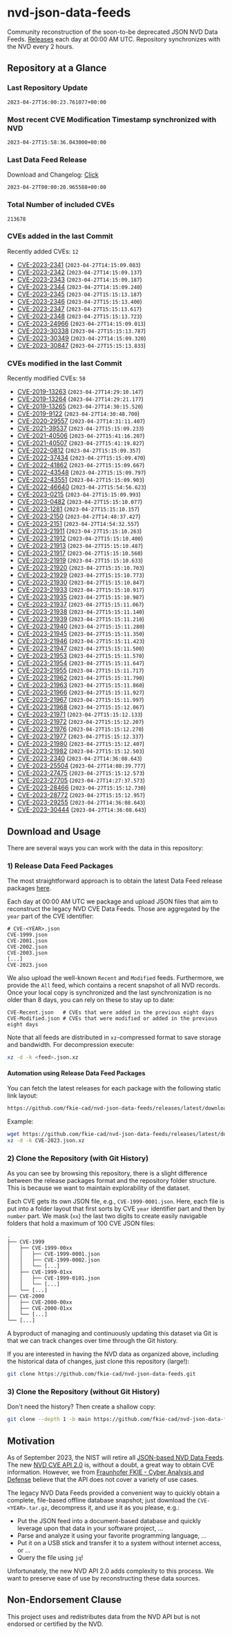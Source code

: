 # nvd-json-data-feeds

Community reconstruction of the soon-to-be deprecated JSON NVD Data Feeds. 
[Releases](https://github.com/fkie-cad/nvd-json-data-feeds/releases/latest) each day at 00:00 AM UTC.
Repository synchronizes with the NVD every 2 hours.

## Repository at a Glance

### Last Repository Update

```plain
2023-04-27T16:00:23.761077+00:00
```

### Most recent CVE Modification Timestamp synchronized with NVD

```plain
2023-04-27T15:58:36.043000+00:00
```

### Last Data Feed Release

Download and Changelog: [Click](https://github.com/fkie-cad/nvd-json-data-feeds/releases/latest)

```plain
2023-04-27T00:00:20.965588+00:00
```

### Total Number of included CVEs

```plain
213678
```

### CVEs added in the last Commit

Recently added CVEs: `12`

* [CVE-2023-2341](CVE-2023/CVE-2023-23xx/CVE-2023-2341.json) (`2023-04-27T14:15:09.083`)
* [CVE-2023-2342](CVE-2023/CVE-2023-23xx/CVE-2023-2342.json) (`2023-04-27T14:15:09.137`)
* [CVE-2023-2343](CVE-2023/CVE-2023-23xx/CVE-2023-2343.json) (`2023-04-27T14:15:09.187`)
* [CVE-2023-2344](CVE-2023/CVE-2023-23xx/CVE-2023-2344.json) (`2023-04-27T14:15:09.240`)
* [CVE-2023-2345](CVE-2023/CVE-2023-23xx/CVE-2023-2345.json) (`2023-04-27T15:15:13.187`)
* [CVE-2023-2346](CVE-2023/CVE-2023-23xx/CVE-2023-2346.json) (`2023-04-27T15:15:13.400`)
* [CVE-2023-2347](CVE-2023/CVE-2023-23xx/CVE-2023-2347.json) (`2023-04-27T15:15:13.617`)
* [CVE-2023-2348](CVE-2023/CVE-2023-23xx/CVE-2023-2348.json) (`2023-04-27T15:15:13.723`)
* [CVE-2023-24966](CVE-2023/CVE-2023-249xx/CVE-2023-24966.json) (`2023-04-27T14:15:09.013`)
* [CVE-2023-30338](CVE-2023/CVE-2023-303xx/CVE-2023-30338.json) (`2023-04-27T15:15:13.787`)
* [CVE-2023-30349](CVE-2023/CVE-2023-303xx/CVE-2023-30349.json) (`2023-04-27T14:15:09.320`)
* [CVE-2023-30847](CVE-2023/CVE-2023-308xx/CVE-2023-30847.json) (`2023-04-27T15:15:13.833`)


### CVEs modified in the last Commit

Recently modified CVEs: `58`

* [CVE-2019-13263](CVE-2019/CVE-2019-132xx/CVE-2019-13263.json) (`2023-04-27T14:29:10.147`)
* [CVE-2019-13264](CVE-2019/CVE-2019-132xx/CVE-2019-13264.json) (`2023-04-27T14:29:21.177`)
* [CVE-2019-13265](CVE-2019/CVE-2019-132xx/CVE-2019-13265.json) (`2023-04-27T14:30:15.520`)
* [CVE-2019-9122](CVE-2019/CVE-2019-91xx/CVE-2019-9122.json) (`2023-04-27T14:30:48.700`)
* [CVE-2020-29557](CVE-2020/CVE-2020-295xx/CVE-2020-29557.json) (`2023-04-27T14:31:11.407`)
* [CVE-2021-39537](CVE-2021/CVE-2021-395xx/CVE-2021-39537.json) (`2023-04-27T15:15:09.233`)
* [CVE-2021-40506](CVE-2021/CVE-2021-405xx/CVE-2021-40506.json) (`2023-04-27T15:41:16.207`)
* [CVE-2021-40507](CVE-2021/CVE-2021-405xx/CVE-2021-40507.json) (`2023-04-27T15:41:19.827`)
* [CVE-2022-0812](CVE-2022/CVE-2022-08xx/CVE-2022-0812.json) (`2023-04-27T15:15:09.357`)
* [CVE-2022-37434](CVE-2022/CVE-2022-374xx/CVE-2022-37434.json) (`2023-04-27T15:15:09.470`)
* [CVE-2022-41862](CVE-2022/CVE-2022-418xx/CVE-2022-41862.json) (`2023-04-27T15:15:09.667`)
* [CVE-2022-43548](CVE-2022/CVE-2022-435xx/CVE-2022-43548.json) (`2023-04-27T15:15:09.797`)
* [CVE-2022-43551](CVE-2022/CVE-2022-435xx/CVE-2022-43551.json) (`2023-04-27T15:15:09.903`)
* [CVE-2022-46640](CVE-2022/CVE-2022-466xx/CVE-2022-46640.json) (`2023-04-27T15:54:56.623`)
* [CVE-2023-0215](CVE-2023/CVE-2023-02xx/CVE-2023-0215.json) (`2023-04-27T15:15:09.993`)
* [CVE-2023-0482](CVE-2023/CVE-2023-04xx/CVE-2023-0482.json) (`2023-04-27T15:15:10.077`)
* [CVE-2023-1281](CVE-2023/CVE-2023-12xx/CVE-2023-1281.json) (`2023-04-27T15:15:10.157`)
* [CVE-2023-2150](CVE-2023/CVE-2023-21xx/CVE-2023-2150.json) (`2023-04-27T14:48:37.427`)
* [CVE-2023-2151](CVE-2023/CVE-2023-21xx/CVE-2023-2151.json) (`2023-04-27T14:54:32.557`)
* [CVE-2023-21911](CVE-2023/CVE-2023-219xx/CVE-2023-21911.json) (`2023-04-27T15:15:10.263`)
* [CVE-2023-21912](CVE-2023/CVE-2023-219xx/CVE-2023-21912.json) (`2023-04-27T15:15:10.400`)
* [CVE-2023-21913](CVE-2023/CVE-2023-219xx/CVE-2023-21913.json) (`2023-04-27T15:15:10.487`)
* [CVE-2023-21917](CVE-2023/CVE-2023-219xx/CVE-2023-21917.json) (`2023-04-27T15:15:10.560`)
* [CVE-2023-21919](CVE-2023/CVE-2023-219xx/CVE-2023-21919.json) (`2023-04-27T15:15:10.633`)
* [CVE-2023-21920](CVE-2023/CVE-2023-219xx/CVE-2023-21920.json) (`2023-04-27T15:15:10.703`)
* [CVE-2023-21929](CVE-2023/CVE-2023-219xx/CVE-2023-21929.json) (`2023-04-27T15:15:10.773`)
* [CVE-2023-21930](CVE-2023/CVE-2023-219xx/CVE-2023-21930.json) (`2023-04-27T15:15:10.847`)
* [CVE-2023-21933](CVE-2023/CVE-2023-219xx/CVE-2023-21933.json) (`2023-04-27T15:15:10.917`)
* [CVE-2023-21935](CVE-2023/CVE-2023-219xx/CVE-2023-21935.json) (`2023-04-27T15:15:10.987`)
* [CVE-2023-21937](CVE-2023/CVE-2023-219xx/CVE-2023-21937.json) (`2023-04-27T15:15:11.067`)
* [CVE-2023-21938](CVE-2023/CVE-2023-219xx/CVE-2023-21938.json) (`2023-04-27T15:15:11.140`)
* [CVE-2023-21939](CVE-2023/CVE-2023-219xx/CVE-2023-21939.json) (`2023-04-27T15:15:11.210`)
* [CVE-2023-21940](CVE-2023/CVE-2023-219xx/CVE-2023-21940.json) (`2023-04-27T15:15:11.280`)
* [CVE-2023-21945](CVE-2023/CVE-2023-219xx/CVE-2023-21945.json) (`2023-04-27T15:15:11.350`)
* [CVE-2023-21946](CVE-2023/CVE-2023-219xx/CVE-2023-21946.json) (`2023-04-27T15:15:11.423`)
* [CVE-2023-21947](CVE-2023/CVE-2023-219xx/CVE-2023-21947.json) (`2023-04-27T15:15:11.500`)
* [CVE-2023-21953](CVE-2023/CVE-2023-219xx/CVE-2023-21953.json) (`2023-04-27T15:15:11.570`)
* [CVE-2023-21954](CVE-2023/CVE-2023-219xx/CVE-2023-21954.json) (`2023-04-27T15:15:11.647`)
* [CVE-2023-21955](CVE-2023/CVE-2023-219xx/CVE-2023-21955.json) (`2023-04-27T15:15:11.717`)
* [CVE-2023-21962](CVE-2023/CVE-2023-219xx/CVE-2023-21962.json) (`2023-04-27T15:15:11.790`)
* [CVE-2023-21963](CVE-2023/CVE-2023-219xx/CVE-2023-21963.json) (`2023-04-27T15:15:11.860`)
* [CVE-2023-21966](CVE-2023/CVE-2023-219xx/CVE-2023-21966.json) (`2023-04-27T15:15:11.927`)
* [CVE-2023-21967](CVE-2023/CVE-2023-219xx/CVE-2023-21967.json) (`2023-04-27T15:15:11.997`)
* [CVE-2023-21968](CVE-2023/CVE-2023-219xx/CVE-2023-21968.json) (`2023-04-27T15:15:12.067`)
* [CVE-2023-21971](CVE-2023/CVE-2023-219xx/CVE-2023-21971.json) (`2023-04-27T15:15:12.133`)
* [CVE-2023-21972](CVE-2023/CVE-2023-219xx/CVE-2023-21972.json) (`2023-04-27T15:15:12.207`)
* [CVE-2023-21976](CVE-2023/CVE-2023-219xx/CVE-2023-21976.json) (`2023-04-27T15:15:12.270`)
* [CVE-2023-21977](CVE-2023/CVE-2023-219xx/CVE-2023-21977.json) (`2023-04-27T15:15:12.337`)
* [CVE-2023-21980](CVE-2023/CVE-2023-219xx/CVE-2023-21980.json) (`2023-04-27T15:15:12.407`)
* [CVE-2023-21982](CVE-2023/CVE-2023-219xx/CVE-2023-21982.json) (`2023-04-27T15:15:12.503`)
* [CVE-2023-2340](CVE-2023/CVE-2023-23xx/CVE-2023-2340.json) (`2023-04-27T14:36:08.643`)
* [CVE-2023-25504](CVE-2023/CVE-2023-255xx/CVE-2023-25504.json) (`2023-04-27T14:08:39.777`)
* [CVE-2023-27475](CVE-2023/CVE-2023-274xx/CVE-2023-27475.json) (`2023-04-27T15:15:12.573`)
* [CVE-2023-27705](CVE-2023/CVE-2023-277xx/CVE-2023-27705.json) (`2023-04-27T14:27:37.573`)
* [CVE-2023-28466](CVE-2023/CVE-2023-284xx/CVE-2023-28466.json) (`2023-04-27T15:15:12.730`)
* [CVE-2023-28772](CVE-2023/CVE-2023-287xx/CVE-2023-28772.json) (`2023-04-27T15:15:12.957`)
* [CVE-2023-29255](CVE-2023/CVE-2023-292xx/CVE-2023-29255.json) (`2023-04-27T14:36:08.643`)
* [CVE-2023-30444](CVE-2023/CVE-2023-304xx/CVE-2023-30444.json) (`2023-04-27T14:36:08.643`)


## Download and Usage

There are several ways you can work with the data in this repository:

### 1) Release Data Feed Packages

The most straightforward approach is to obtain the latest Data Feed release packages [here](https://github.com/fkie-cad/nvd-json-data-feeds/releases/latest).

Each day at 00:00 AM UTC we package and upload JSON files that aim to reconstruct the legacy NVD CVE Data Feeds.
Those are aggregated by the `year` part of the CVE identifier:

```
# CVE-<YEAR>.json
CVE-1999.json
CVE-2001.json
CVE-2002.json
CVE-2003.json
[...]
CVE-2023.json
```

We also upload the well-known `Recent` and `Modified` feeds.
Furthermore, we provide the `All` feed, which contains a recent snapshot of all NVD records.
Once your local copy is synchronized and the last synchronization is no older than 8 days, you can rely on these to stay up to date:

```plain
CVE-Recent.json   # CVEs that were added in the previous eight days
CVE-Modified.json # CVEs that were modified or added in the previous eight days
```

Note that all feeds are distributed in `xz`-compressed format to save storage and bandwidth.
For decompression execute:

```sh
xz -d -k <feed>.json.xz
```


#### Automation using Release Data Feed Packages

You can fetch the latest releases for each package with the following static link layout:

```sh
https://github.com/fkie-cad/nvd-json-data-feeds/releases/latest/download/CVE-<YEAR>.json.xz
```

Example:

```sh
wget https://github.com/fkie-cad/nvd-json-data-feeds/releases/latest/download/CVE-2023.json.xz
xz -d -k CVE-2023.json.xz
```

### 2) Clone the Repository (with Git History)

As you can see by browsing this repository, there is a slight difference between the release packages format and the repository folder structure.
This is because we want to maintain explorability of the dataset.

Each CVE gets its own JSON file, e.g., `CVE-1999-0001.json`.
Here, each file is put into a folder layout that first sorts by CVE `year` identifier part and then by `number` part.
We mask (`xx`) the last two digits to create easily navigable folders that hold a maximum of 100 CVE JSON files:

```plain
.
├── CVE-1999
│   ├── CVE-1999-00xx
│   │   ├── CVE-1999-0001.json
│   │   ├── CVE-1999-0002.json
│   │   └── [...]
│   ├── CVE-1999-01xx
│   │   ├── CVE-1999-0101.json
│   │   └── [...]
│   └── [...]
├── CVE-2000
│   ├── CVE-2000-00xx
│   ├── CVE-2000-01xx
│   └── [...]
└── [...]
```

A byproduct of managing and continuously updating this dataset via Git is that we can track changes over time through the Git history.

If you are interested in having the NVD data as organized above, including the historical data of changes, just clone this repository (large!):

```sh
git clone https://github.com/fkie-cad/nvd-json-data-feeds.git
```

### 3) Clone the Repository (without Git History)

Don't need the history? Then create a shallow copy:

```sh
git clone --depth 1 -b main https://github.com/fkie-cad/nvd-json-data-feeds.git
```

## Motivation

As of September 2023, the NIST will retire all [JSON-based NVD Data Feeds](https://nvd.nist.gov/vuln/data-feeds#divRetirementBanner-1).
The new [NVD CVE API 2.0](https://nvd.nist.gov/developers/vulnerabilities) is, without a doubt, a great way to obtain CVE information.
However, we from [Fraunhofer FKIE - Cyber Analysis and Defense](https://www.fkie.fraunhofer.de/en/departments/cad.html) believe that the API does not cover a variety of use cases.

The legacy NVD Data Feeds provided a convenient way to quickly obtain a complete, file-based offline database snapshot; just download the `CVE-<YEAR>.tar.gz`, decompress it, and use it as you please, e.g.:

* Put the JSON feed into a document-based database and quickly leverage upon that data in your software project, ...
* Parse and analyze it using your favorite programming language, ...
* Put it on a USB stick and transfer it to a system without internet access, or ...
* Query the file using `jq`!

Unfortunately, the new NVD API 2.0 adds complexity to this process.
We want to preserve ease of use by reconstructing these data sources.

## Non-Endorsement Clause

This project uses and redistributes data from the NVD API but is not endorsed or certified by the NVD.